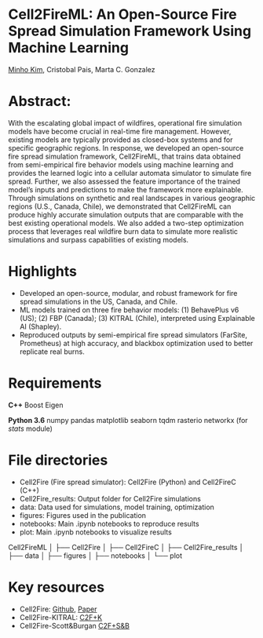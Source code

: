 # Cell2FireML: An Open-Source Fire Spread Simulation Framework Using Machine Learning
[Minho Kim](https://minho.me), Cristobal Pais, Marta C. Gonzalez

# Abstract: 
With the escalating global impact of wildfires, operational fire simulation models have become crucial in real-time fire management. However, existing models are typically provided as closed-box systems and for specific geographic regions. In response, we developed an open-source fire spread simulation framework, Cell2FireML, that trains data obtained from semi-empirical fire behavior models using machine learning and provides the learned logic into a cellular automata simulator to simulate fire spread. Further, we also assessed the feature importance of the trained model’s inputs and predictions to make the framework more explainable. Through simulations on synthetic and real landscapes in various geographic regions (U.S., Canada, Chile), we demonstrated that Cell2FireML can produce highly accurate simulation outputs that are comparable with the best existing operational models. We also added a two-step optimization process that leverages real wildfire burn data to simulate more realistic simulations and surpass capabilities of existing models.


# Highlights
* Developed an open-source, modular, and robust framework for fire spread simulations in the US, Canada, and Chile.
* ML models trained on three fire behavior models: (1) BehavePlus v6 (US); (2) FBP (Canada); (3) KITRAL (Chile), interpreted using Explainable AI (Shapley).
* Reproduced outputs by semi-empirical fire spread simulators (FarSite, Prometheus) at high accuracy, and blackbox optimization used to better replicate real burns.

# Requirements
**C++**
Boost
Eigen

**Python 3.6**
numpy
pandas
matplotlib
seaborn
tqdm
rasterio
networkx (for *stats* module)

# File directories
* Cell2Fire (Fire spread simulator): Cell2Fire (Python) and Cell2FireC (C++)
* Cell2Fire_results: Output folder for Cell2Fire simulations
* data: Data used for simulations, model training, optimization
* figures: Figures used in the publication
* notebooks: Main .ipynb notebooks to reproduce results
* plot: Main .ipynb notebooks to visualize results

Cell2FireML
│
├── Cell2Fire
│
├── Cell2FireC
│
├── Cell2Fire_results
│
├── data
│
├── figures
│
├── notebooks
│
└── plot

# Key resources
* Cell2Fire: [Github](https://github.com/cell2fire/Cell2Fire), [Paper](https://www.frontiersin.org/articles/10.3389/ffgc.2021.692706/full)
* Cell2Fire-KITRAL: [C2F+K](https://github.com/fire2a/C2FK)
* Cell2Fire-Scott&Burgan [C2F+S&B](https://github.com/fire2a/C2FSB)
